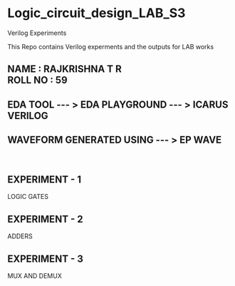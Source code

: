 # Logic_circuit_design_LAB_S3
Verilog Experiments

This Repo contains Verilog experments and the outputs for LAB works 

NAME : RAJKRISHNA T R <br>
ROLL NO : 59
----------------------


EDA TOOL --- > EDA PLAYGROUND --- > ICARUS VERILOG <br>
--------------------------------------------------

WAVEFORM GENERATED USING  --- > EP WAVE
---------------------------------------


<br>

EXPERIMENT - 1
--------------
LOGIC GATES 

EXPERIMENT - 2
--------------
ADDERS

EXPERIMENT - 3
--------------
MUX AND DEMUX
